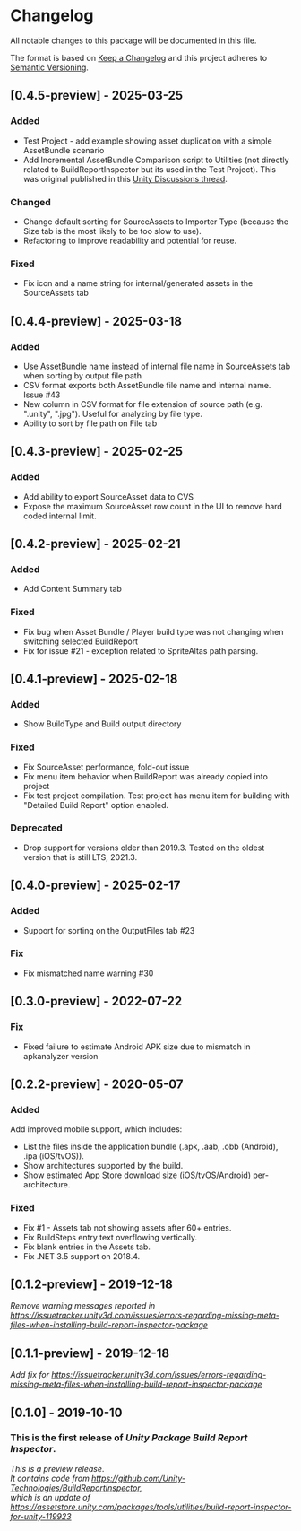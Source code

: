 # Changelog
All notable changes to this package will be documented in this file.

The format is based on [Keep a Changelog](http://keepachangelog.com/en/1.0.0/)
and this project adheres to [Semantic Versioning](http://semver.org/spec/v2.0.0.html).

## [0.4.5-preview] - 2025-03-25

### Added
- Test Project - add example showing asset duplication with a simple AssetBundle scenario
- Add Incremental AssetBundle Comparison script to Utilities (not directly related to BuildReportInspector but its used in the Test Project).  This was original published in this [Unity Discussions thread](https://discussions.unity.com/t/about-incremental-build-and-asset-bundle-hashes).

### Changed
- Change default sorting for SourceAssets to Importer Type (because the Size tab is the most likely to be too slow to use).
- Refactoring to improve readability and potential for reuse. 

### Fixed
- Fix icon and a name string for internal/generated assets in the SourceAssets tab


## [0.4.4-preview] - 2025-03-18

### Added
- Use AssetBundle name instead of internal file name in SourceAssets tab when sorting by output file path
- CSV format exports both AssetBundle file name and internal name.  Issue #43
- New column in CSV format for file extension of source path (e.g. ".unity", ".jpg").  Useful for analyzing by file type.
- Ability to sort by file path on File tab

## [0.4.3-preview] - 2025-02-25

### Added
- Add ability to export SourceAsset data to CVS
- Expose the maximum SourceAsset row count in the UI to remove hard coded internal limit.

## [0.4.2-preview] - 2025-02-21

### Added
- Add Content Summary tab

### Fixed
- Fix bug when Asset Bundle / Player build type was not changing when switching selected BuildReport
- Fix for issue #21 - exception related to SpriteAltas path parsing.

## [0.4.1-preview] - 2025-02-18

### Added
- Show BuildType and Build output directory

### Fixed
- Fix SourceAsset performance, fold-out issue
- Fix menu item behavior when BuildReport was already copied into project
- Fix test project compilation.  Test project has menu item for building with "Detailed Build Report" option enabled.

### Deprecated
- Drop support for versions older than 2019.3.  Tested on the oldest version that is still LTS, 2021.3.

## [0.4.0-preview] - 2025-02-17

### Added
- Support for sorting on the OutputFiles tab #23

### Fix 
- Fix mismatched name warning #30

## [0.3.0-preview] - 2022-07-22

### Fix
- Fixed failure to estimate Android APK size due to mismatch in apkanalyzer version

## [0.2.2-preview] - 2020-05-07

### Added
Add improved mobile support, which includes:
- List the files inside the application bundle (.apk, .aab, .obb (Android), .ipa (iOS/tvOS)).
- Show architectures supported by the build.
- Show estimated App Store download size (iOS/tvOS/Android) per-architecture.

### Fixed
- Fix #1 - Assets tab not showing assets after 60+ entries.
- Fix BuildSteps entry text overflowing vertically.
- Fix blank entries in the Assets tab.
- Fix .NET 3.5 support on 2018.4.

## [0.1.2-preview] - 2019-12-18

*Remove warning messages reported in https://issuetracker.unity3d.com/issues/errors-regarding-missing-meta-files-when-installing-build-report-inspector-package*

## [0.1.1-preview] - 2019-12-18

*Add fix for https://issuetracker.unity3d.com/issues/errors-regarding-missing-meta-files-when-installing-build-report-inspector-package*

## [0.1.0] - 2019-10-10

### This is the first release of *Unity Package Build Report Inspector*.

*This is a preview release*.  
*It contains code from https://github.com/Unity-Technologies/BuildReportInspector,*  
*which is an update of https://assetstore.unity.com/packages/tools/utilities/build-report-inspector-for-unity-119923*
